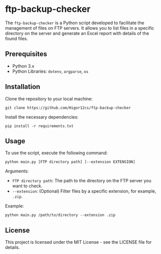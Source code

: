 
# ftp-backup-checker

The `ftp-backup-checker` is a Python script developed to facilitate the management of files on FTP servers. It allows you to list files in a specific directory on the server and generate an Excel report with details of the found files.

## Prerequisites

-   Python 3.x
-   Python Libraries: `dotenv`, `argparse`, `os`

## Installation

Clone the repository to your local machine:

`git clone https://github.com/Higor12cs/ftp-backup-checker`

Install the necessary dependencies:

`pip install -r requirements.txt`

## Usage

To use the script, execute the following command:

`python main.py [FTP directory path] [--extension EXTENSION]`

Arguments:

-   `FTP directory path`: The path to the directory on the FTP server you want to check.
-   `--extension`: (Optional) Filter files by a specific extension, for example, `.zip`.

Example:

`python main.py /path/to/directory --extension .zip`

## License

This project is licensed under the MIT License - see the LICENSE file for details.
